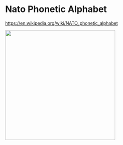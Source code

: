 # Nato Phonetic Alphabet

https://en.wikipedia.org/wiki/NATO_phonetic_alphabet

<img src="https://github.com/AlinaDbeep/Nato-phonetic-alphabet/blob/main/NPA.png?raw=true" width="350">
